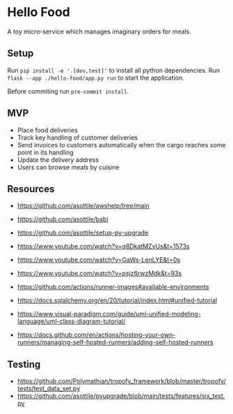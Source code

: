 # Hello Food

A toy micro-service which manages imaginary orders for meals.

## Setup

Run `pip install -e '.[dev,test]'` to install all python dependencies. Run
`flask --app ./hello-food/app.py run` to start the application.

Before commiting run `pre-commit install`.

## MVP

* Place food deliveries
* Track key handling of customer deliveries
* Send invoices to customers automatically when the cargo reaches some point in its handling
* Update the delivery address
* Users can browse meals by cuisine

## Resources

* <https://github.com/asottile/awshelp/tree/main>
* <https://github.com/asottile/babi>
* <https://github.com/asottile/setup-py-upgrade>
* <https://www.youtube.com/watch?v=q8DkatMZvUs&t=1573s>
* <https://www.youtube.com/watch?v=GaWs-LenLYE&t=0s>
* <https://www.youtube.com/watch?v=psjz6rwzMdk&t=93s>
* <https://github.com/actions/runner-images#available-environments>
* <https://docs.sqlalchemy.org/en/20/tutorial/index.html#unified-tutorial>

* <https://www.visual-paradigm.com/guide/uml-unified-modeling-language/uml-class-diagram-tutorial/>
* <https://docs.github.com/en/actions/hosting-your-own-runners/managing-self-hosted-runners/adding-self-hosted-runners>

## Testing

* <https://github.com/Polymathian/tropofy_framework/blob/master/tropofy/tests/test_data_set.py>
* <https://github.com/asottile/pyupgrade/blob/main/tests/features/six_test.py>
